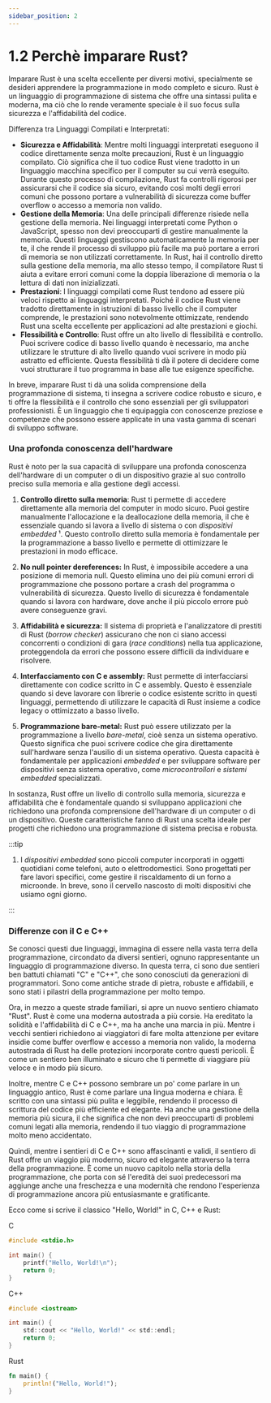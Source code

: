 ```yaml
---
sidebar_position: 2
---
```


# 1.2 Perchè imparare Rust?
Imparare Rust è una scelta eccellente per diversi motivi, specialmente se desideri apprendere la programmazione in modo completo e sicuro. Rust è un linguaggio di programmazione di sistema che offre una sintassi pulita e moderna, ma ciò che lo rende veramente speciale è il suo focus sulla sicurezza e l'affidabilità del codice.

Differenza tra Linguaggi Compilati e Interpretati:
- **Sicurezza e Affidabilità**: Mentre molti linguaggi interpretati eseguono il codice direttamente senza molte precauzioni, Rust è un linguaggio compilato. Ciò significa che il tuo codice Rust viene tradotto in un linguaggio macchina specifico per il computer su cui verrà eseguito. Durante questo processo di compilazione, Rust fa controlli rigorosi per assicurarsi che il codice sia sicuro, evitando così molti degli errori comuni che possono portare a vulnerabilità di sicurezza come buffer overflow o accesso a memoria non valido.
- **Gestione della Memoria**: Una delle principali differenze risiede nella gestione della memoria. Nei linguaggi interpretati come Python o JavaScript, spesso non devi preoccuparti di gestire manualmente la memoria. Questi linguaggi gestiscono automaticamente la memoria per te, il che rende il processo di sviluppo più facile ma può portare a errori di memoria se non utilizzati correttamente. In Rust, hai il controllo diretto sulla gestione della memoria, ma allo stesso tempo, il compilatore Rust ti aiuta a evitare errori comuni come la doppia liberazione di memoria o la lettura di dati non inizializzati.
- **Prestazioni**: I linguaggi compilati come Rust tendono ad essere più veloci rispetto ai linguaggi interpretati. Poiché il codice Rust viene tradotto direttamente in istruzioni di basso livello che il computer comprende, le prestazioni sono notevolmente ottimizzate, rendendo Rust una scelta eccellente per applicazioni ad alte prestazioni e giochi.
- **Flessibilità e Controllo**: Rust offre un alto livello di flessibilità e controllo. Puoi scrivere codice di basso livello quando è necessario, ma anche utilizzare le strutture di alto livello quando vuoi scrivere in modo più astratto ed efficiente. Questa flessibilità ti dà il potere di decidere come vuoi strutturare il tuo programma in base alle tue esigenze specifiche.

In breve, imparare Rust ti dà una solida comprensione della programmazione di sistema, ti insegna a scrivere codice robusto e sicuro, e ti offre la flessibilità e il controllo che sono essenziali per gli sviluppatori professionisti. È un linguaggio che ti equipaggia con conoscenze preziose e competenze che possono essere applicate in una vasta gamma di scenari di sviluppo software.

### Una profonda conoscenza dell'hardware
Rust è noto per la sua capacità di sviluppare una profonda conoscenza dell'hardware di un computer o di un dispositivo grazie al suo controllo preciso sulla memoria e alla gestione degli accessi.

 1. **Controllo diretto sulla memoria**: Rust ti permette di accedere direttamente alla memoria del computer in modo sicuro. Puoi gestire manualmente l'allocazione e la deallocazione della memoria, il che è essenziale quando si lavora a livello di sistema o con *dispositivi embedded* ¹. Questo controllo diretto sulla memoria è fondamentale per la programmazione a basso livello e permette di ottimizzare le prestazioni in modo efficace.

 2. **No null pointer dereferences:** In Rust, è impossibile accedere a una posizione di memoria null. Questo elimina uno dei più comuni errori di programmazione che possono portare a crash del programma o vulnerabilità di sicurezza. Questo livello di sicurezza è fondamentale quando si lavora con hardware, dove anche il più piccolo errore può avere conseguenze gravi.

 3. **Affidabilità e sicurezza:** Il sistema di proprietà e l'analizzatore di prestiti di Rust (*borrow checker*) assicurano che non ci siano accessi concorrenti o condizioni di gara (*race conditions*) nella tua applicazione, proteggendola da errori che possono essere difficili da individuare e risolvere.

 4. **Interfacciamento con C e assembly:** Rust permette di interfacciarsi direttamente con codice scritto in C e assembly. Questo è essenziale quando si deve lavorare con librerie o codice esistente scritto in questi linguaggi, permettendo di utilizzare le capacità di Rust insieme a codice legacy o ottimizzato a basso livello.

 5. **Programmazione bare-metal:** Rust può essere utilizzato per la programmazione a livello *bare-metal*, cioè senza un sistema operativo. Questo significa che puoi scrivere codice che gira direttamente sull'hardware senza l'ausilio di un sistema operativo. Questa capacità è fondamentale per applicazioni *embedded* e per sviluppare software per dispositivi senza sistema operativo, come *microcontrollori* e *sistemi embedded* specializzati.

In sostanza, Rust offre un livello di controllo sulla memoria, sicurezza e affidabilità che è fondamentale quando si sviluppano applicazioni che richiedono una profonda comprensione dell'hardware di un computer o di un dispositivo. Queste caratteristiche fanno di Rust una scelta ideale per progetti che richiedono una programmazione di sistema precisa e robusta.

:::tip

1. I *dispositivi embedded* sono piccoli computer incorporati in oggetti quotidiani come telefoni, auto o elettrodomestici. Sono progettati per fare lavori specifici, come gestire il riscaldamento di un forno a microonde. In breve, sono il cervello nascosto di molti dispositivi che usiamo ogni giorno.

:::

### Differenze con il C e C++
Se conosci questi due linguaggi, immagina di essere nella vasta terra della programmazione, circondato da diversi sentieri, ognuno rappresentante un linguaggio di programmazione diverso. In questa terra, ci sono due sentieri ben battuti chiamati "C" e "C++", che sono conosciuti da generazioni di programmatori. Sono come antiche strade di pietra, robuste e affidabili, e sono stati i pilastri della programmazione per molto tempo.

Ora, in mezzo a queste strade familiari, si apre un nuovo sentiero chiamato "Rust". Rust è come una moderna autostrada a più corsie. Ha ereditato la solidità e l'affidabilità di C e C++, ma ha anche una marcia in più. Mentre i vecchi sentieri richiedono ai viaggiatori di fare molta attenzione per evitare insidie come buffer overflow e accesso a memoria non valido, la moderna autostrada di Rust ha delle protezioni incorporate contro questi pericoli. È come un sentiero ben illuminato e sicuro che ti permette di viaggiare più veloce e in modo più sicuro.

Inoltre, mentre C e C++ possono sembrare un po' come parlare in un linguaggio antico, Rust è come parlare una lingua moderna e chiara. È scritto con una sintassi più pulita e leggibile, rendendo il processo di scrittura del codice più efficiente ed elegante. Ha anche una gestione della memoria più sicura, il che significa che non devi preoccuparti di problemi comuni legati alla memoria, rendendo il tuo viaggio di programmazione molto meno accidentato.

Quindi, mentre i sentieri di C e C++ sono affascinanti e validi, il sentiero di Rust offre un viaggio più moderno, sicuro ed elegante attraverso la terra della programmazione. È come un nuovo capitolo nella storia della programmazione, che porta con sé l'eredità dei suoi predecessori ma aggiunge anche una freschezza e una modernità che rendono l'esperienza di programmazione ancora più entusiasmante e gratificante.

Ecco come si scrive il classico "Hello, World!" in C, C++ e Rust:

C
```c
#include <stdio.h>

int main() {
    printf("Hello, World!\n");
    return 0;
}
```

C++
```c
#include <iostream>

int main() {
    std::cout << "Hello, World!" << std::endl;
    return 0;
}
```

Rust
```rust
fn main() {
    println!("Hello, World!");
}
```